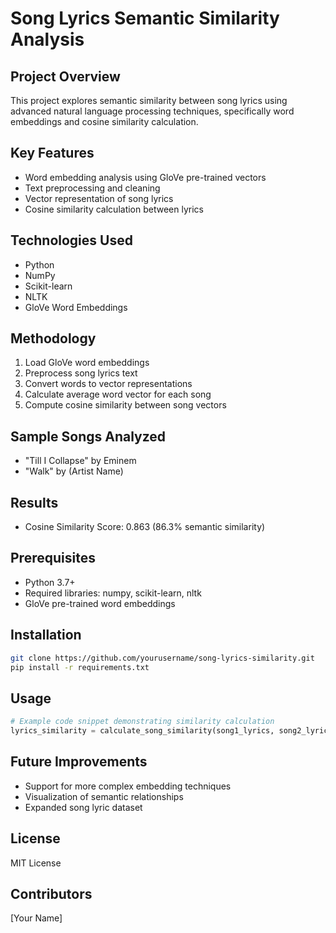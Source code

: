 # Song Lyrics Semantic Similarity Analysis

## Project Overview
This project explores semantic similarity between song lyrics using advanced natural language processing techniques, specifically word embeddings and cosine similarity calculation.

## Key Features
- Word embedding analysis using GloVe pre-trained vectors
- Text preprocessing and cleaning
- Vector representation of song lyrics
- Cosine similarity calculation between lyrics

## Technologies Used
- Python
- NumPy
- Scikit-learn
- NLTK
- GloVe Word Embeddings

## Methodology
1. Load GloVe word embeddings
2. Preprocess song lyrics text
3. Convert words to vector representations
4. Calculate average word vector for each song
5. Compute cosine similarity between song vectors

## Sample Songs Analyzed
- "Till I Collapse" by Eminem
- "Walk" by (Artist Name)

## Results
- Cosine Similarity Score: 0.863 (86.3% semantic similarity)

## Prerequisites
- Python 3.7+
- Required libraries: numpy, scikit-learn, nltk
- GloVe pre-trained word embeddings

## Installation
```bash
git clone https://github.com/yourusername/song-lyrics-similarity.git
pip install -r requirements.txt
```

## Usage
```python
# Example code snippet demonstrating similarity calculation
lyrics_similarity = calculate_song_similarity(song1_lyrics, song2_lyrics)
```

## Future Improvements
- Support for more complex embedding techniques
- Visualization of semantic relationships
- Expanded song lyric dataset

## License
MIT License

## Contributors
[Your Name]
